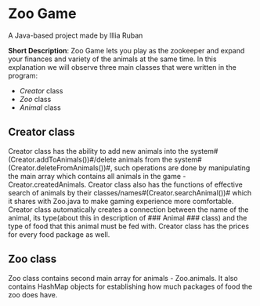 # Zoo Game #
A Java-based project made by Illia Ruban

**Short Description**: Zoo Game lets you play as the zookeeper and expand your finances and variety of the animals at the same time.
In this explanation we will observe three main classes that were written in the program:

- *Creator* class
- *Zoo* class
- *Animal* class

## Creator class ##
Creator class has the ability to add new animals into the system#(Creator.addToAnimals())#/delete animals from the system#(Creator.deleteFromAnimals())#, such operations are done by manipulating the main array which contains all animals in the game - Creator.createdAnimals. Creator class also has the functions of effective search of animals by their classes/names#(Creator.searchAnimal())# which it shares with Zoo.java to make gaming experience more comfortable. Creator class automatically creates a connection between the name of the animal, its type(about this in description of ### Animal ### class) and the type of food that this animal must be fed with. Creator class has the prices for every food package as well.

## Zoo class ##
Zoo class contains second main array for animals - Zoo.animals. It also contains HashMap objects for establishing how much packages of food the zoo does have. 




